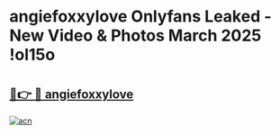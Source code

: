 # angiefoxxylove Onlyfans Leaked - New Video & Photos March 2025 !ol15o

# <h2><a href="https://8afp9k.iuczelnia.edu.pl?title=angiefoxxylove&ref=ol15o">🔗👉 🔴 angiefoxxylove</a></h2>

[![acn](https://github.com/user-attachments/assets/0f9c940e-d8b0-45ae-aac7-cd30a18b3e1c)](https://8afp9k.iuczelnia.edu.pl?title=angiefoxxylove&ref=ol15o)

